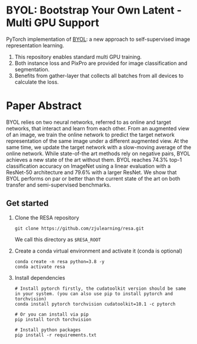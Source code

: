 # BYOL: Bootstrap Your Own Latent - Multi GPU Support

PyTorch implementation of [BYOL](https://arxiv.org/abs/2006.07733): a new approach to self-supervised image representation learning.
1. This repository enables standard multi GPU training.
2. Both instance loss and PixPro are provided for image classification and segmentation.
3. Benefits from gather-layer that collects all batches from all devices to calculate the loss.

# Paper Abstract
BYOL relies on two neural networks, referred to as online and target networks, that interact and learn from each other. From an augmented view of an image, we train the online network to predict the target network representation of the same image under a different augmented view. At the same time, we update the target network with a slow-moving average of the online network. While state-of-the art methods rely on negative pairs, BYOL achieves a new state of the art without them. BYOL reaches 74.3% top-1 classification accuracy on ImageNet using a linear evaluation with a ResNet-50 architecture and 79.6% with a larger ResNet. We show that BYOL performs on par or better than the current state of the art on both transfer and semi-supervised benchmarks.

## Get started
1. Clone the RESA repository
    ```
    git clone https://github.com/zjulearning/resa.git
    ```
    We call this directory as `$RESA_ROOT`

2. Create a conda virtual environment and activate it (conda is optional)

    ```Shell
    conda create -n resa python=3.8 -y
    conda activate resa
    ```

3. Install dependencies

    ```Shell
    # Install pytorch firstly, the cudatoolkit version should be same in your system. (you can also use pip to install pytorch and torchvision)
    conda install pytorch torchvision cudatoolkit=10.1 -c pytorch

    # Or you can install via pip
    pip install torch torchvision

    # Install python packages
    pip install -r requirements.txt
    ```
